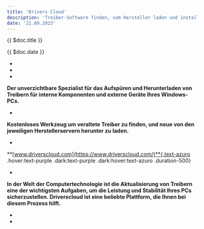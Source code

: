 ```yaml
---
title: 'Drivers Cloud'
description: 'Treiber-Software finden, vom Hersteller laden und installieren'
date: '21.09.2023'
---
```




<div class="text-3xl font-bold text-carbon dark:text-silver">

{{ $doc.title }}

</div>
<div class="text-carbon dark:text-silver">

{{ $doc.date }}

- &nbsp;
- &nbsp;
- &nbsp;

**Der unverzichtbare Spezialist für das Aufspüren und Herunterladen von Treibern für interne Komponenten und externe Geräte Ihres Windows-PCs.**

- &nbsp;

**Kostenloses Werkzeug um veraltete Treiber zu finden, und neue von den jeweiligen Herstellerservern herunter zu laden.**

- &nbsp;

**[www.driverscloud.com](https://www.driverscloud.com/)**{.text-azuro .hover:text-purple .dark:text-purple .dark:hover:text-azuro .duration-500}

- &nbsp;

**In der Welt der Computertechnologie ist die Aktualisierung von Treibern eine der wichtigsten Aufgaben, um die Leistung und Stabilität Ihres PCs sicherzustellen. Driverscloud ist eine beliebte Plattform, die Ihnen bei diesem Prozess hilft.**

- &nbsp;
- &nbsp;

</div>